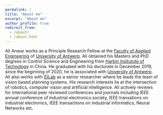 ```yaml
---
permalink: /
title: "About me"
excerpt: "About me"
author_profile: true
redirect_from: 
  - /about/
  - /about.html
---
```

<!---
Headings:

A data-driven personal website
======
Site-wide configuration
------
**Markdown generator**

Hyperlinks:
[_config.yml](https://github.com/academicpages/academicpages.github.io/blob/master/_config.yml)

Pictures:
![Editing a markdown file for a talk](/images/editing-talk.png)
-->
Ali Anwar works as a Principle Research Fellow at the [Faculty of Applied Engineering](https://www.uantwerpen.be/en/about-uantwerp/faculties/faculty-of-applied-engineering/) of [University of Antwerp](https://www.uantwerpen.be/en/). Ali obtained his Masters and PhD degrees in Control Science and Engineering from [Harbin Insitutute of Technology](http://en.hit.edu.cn/) in China. He graduated with his doctorate in December 2019, since the beginning of 2020, he is associated with [University of Antwerp](https://www.uantwerpen.be/en/). Ali also works with [IDLab](https://idlab.technology/) as a senior researcher where he leads the team of vision based planning systems. His research interests lie at the intersection of robotics, computer vision and artificial intelligence. Ali actively reviews for international peer reviewed conferences and journals including IEEE annual conference of industrial electronics society, IEEE transations on industrial electronics, IEEE transactions on industrial informatics, Neural Networks etc.